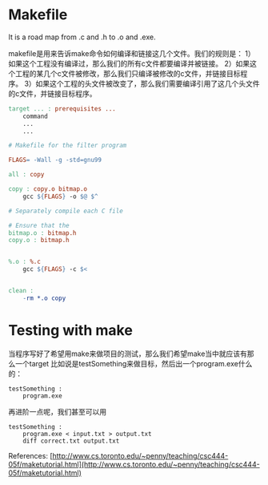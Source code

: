 # Makefile

It is a road map from .c and .h to .o and .exe.


makefile是用来告诉make命令如何编译和链接这几个文件。我们的规则是：
1）如果这个工程没有编译过，那么我们的所有c文件都要编译并被链接。
2）如果这个工程的某几个c文件被修改，那么我们只编译被修改的c文件，并链接目标程序。
3）如果这个工程的头文件被改变了，那么我们需要编译引用了这几个头文件的c文件，并链接目标程序。

```makefile
target ... : prerequisites ...
	command
	...
	...
```

```makefile
# Makefile for the filter program

FLAGS= -Wall -g -std=gnu99

all : copy

copy : copy.o bitmap.o
	gcc ${FLAGS} -o $@ $^

# Separately compile each C file

# Ensure that the 
bitmap.o : bitmap.h
copy.o : bitmap.h


%.o : %.c 
	gcc ${FLAGS} -c $<


clean :
	-rm *.o copy

```



# Testing with make

当程序写好了希望用make来做项目的测试，那么我们希望make当中就应该有那么一个target 比如说是testSomething来做目标，然后出一个program.exe什么的：
```
testSomething :
	program.exe
```
再进阶一点呢，我们甚至可以用
```
testSomething :
	program.exe < input.txt > output.txt
	diff correct.txt output.txt
```

References: [http://www.cs.toronto.edu/~penny/teaching/csc444-05f/maketutorial.html](http://www.cs.toronto.edu/~penny/teaching/csc444-05f/maketutorial.html)